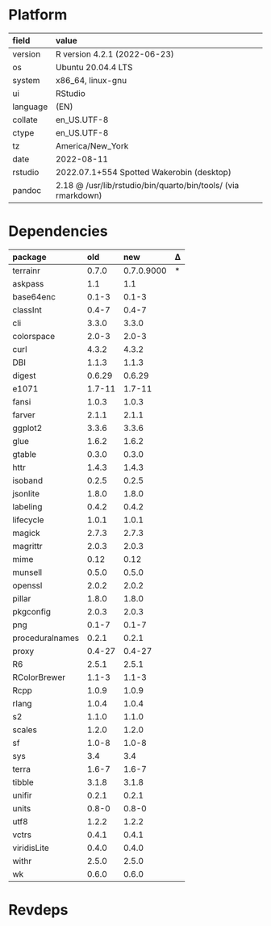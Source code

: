 # Platform

|field    |value                                                         |
|:--------|:-------------------------------------------------------------|
|version  |R version 4.2.1 (2022-06-23)                                  |
|os       |Ubuntu 20.04.4 LTS                                            |
|system   |x86_64, linux-gnu                                             |
|ui       |RStudio                                                       |
|language |(EN)                                                          |
|collate  |en_US.UTF-8                                                   |
|ctype    |en_US.UTF-8                                                   |
|tz       |America/New_York                                              |
|date     |2022-08-11                                                    |
|rstudio  |2022.07.1+554 Spotted Wakerobin (desktop)                     |
|pandoc   |2.18 @ /usr/lib/rstudio/bin/quarto/bin/tools/ (via rmarkdown) |

# Dependencies

|package         |old    |new        |Δ  |
|:---------------|:------|:----------|:--|
|terrainr        |0.7.0  |0.7.0.9000 |*  |
|askpass         |1.1    |1.1        |   |
|base64enc       |0.1-3  |0.1-3      |   |
|classInt        |0.4-7  |0.4-7      |   |
|cli             |3.3.0  |3.3.0      |   |
|colorspace      |2.0-3  |2.0-3      |   |
|curl            |4.3.2  |4.3.2      |   |
|DBI             |1.1.3  |1.1.3      |   |
|digest          |0.6.29 |0.6.29     |   |
|e1071           |1.7-11 |1.7-11     |   |
|fansi           |1.0.3  |1.0.3      |   |
|farver          |2.1.1  |2.1.1      |   |
|ggplot2         |3.3.6  |3.3.6      |   |
|glue            |1.6.2  |1.6.2      |   |
|gtable          |0.3.0  |0.3.0      |   |
|httr            |1.4.3  |1.4.3      |   |
|isoband         |0.2.5  |0.2.5      |   |
|jsonlite        |1.8.0  |1.8.0      |   |
|labeling        |0.4.2  |0.4.2      |   |
|lifecycle       |1.0.1  |1.0.1      |   |
|magick          |2.7.3  |2.7.3      |   |
|magrittr        |2.0.3  |2.0.3      |   |
|mime            |0.12   |0.12       |   |
|munsell         |0.5.0  |0.5.0      |   |
|openssl         |2.0.2  |2.0.2      |   |
|pillar          |1.8.0  |1.8.0      |   |
|pkgconfig       |2.0.3  |2.0.3      |   |
|png             |0.1-7  |0.1-7      |   |
|proceduralnames |0.2.1  |0.2.1      |   |
|proxy           |0.4-27 |0.4-27     |   |
|R6              |2.5.1  |2.5.1      |   |
|RColorBrewer    |1.1-3  |1.1-3      |   |
|Rcpp            |1.0.9  |1.0.9      |   |
|rlang           |1.0.4  |1.0.4      |   |
|s2              |1.1.0  |1.1.0      |   |
|scales          |1.2.0  |1.2.0      |   |
|sf              |1.0-8  |1.0-8      |   |
|sys             |3.4    |3.4        |   |
|terra           |1.6-7  |1.6-7      |   |
|tibble          |3.1.8  |3.1.8      |   |
|unifir          |0.2.1  |0.2.1      |   |
|units           |0.8-0  |0.8-0      |   |
|utf8            |1.2.2  |1.2.2      |   |
|vctrs           |0.4.1  |0.4.1      |   |
|viridisLite     |0.4.0  |0.4.0      |   |
|withr           |2.5.0  |2.5.0      |   |
|wk              |0.6.0  |0.6.0      |   |

# Revdeps

